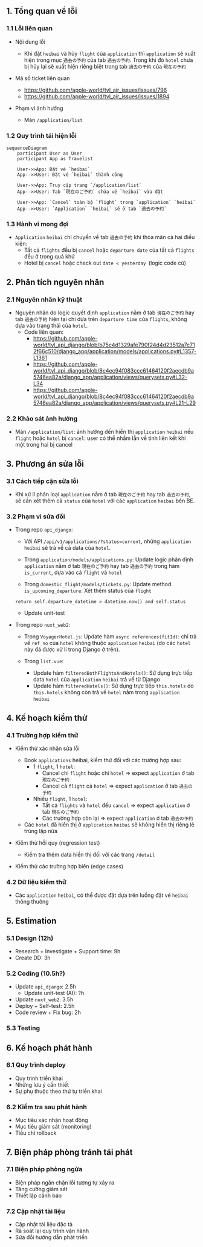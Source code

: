 ## 1. Tổng quan về lỗi

### 1.1 Lỗi liên quan
- Nội dung lỗi
  - Khi đặt `heibai` và hủy `flight` của `application` thì `application` sẽ xuất hiện trong mục `過去の予約` của tab `過去の予約`. Trong khi đó `hotel` chưa bị hủy lại sẽ xuất hiện riêng biệt trong tab `過去の予約` của `現在の予約`

- Mã số ticket liên quan
  - https://github.com/apple-world/tvl_air_issues/issues/796
  - https://github.com/apple-world/tvl_air_issues/issues/1894

- Phạm vi ảnh hưởng
  - Màn `/application/list`

### 1.2 Quy trình tái hiện lỗi
  ```mermaid
  sequenceDiagram
      participant User as User
      participant App as Travelist

      User->>App: Đặt vé `heibai`
      App-->>User: Đặt vé `heibai` thành công

      User->>App: Truy cập trang `/application/list`
      App-->>User: Tab `現在のご予約` chứa vé `heibai` vừa đặt

      User->>App: `Cancel` toàn bộ `flight` trong `application` `heibai`
      App-->>User: `Application` `heibai` sẽ ở tab `過去の予約`

  ```

### 1.3 Hành vi mong đợi
- `Application` `heibai` chỉ chuyển về tab `過去の予約` khi thỏa mãn cả hai điều kiện:
  - Tất cả `flights` đều bị `cancel` hoặc `departure date` của tất cả `flights` đều ở trong quá khứ
  - Hotel bị `cancel` hoặc check out `date < yesterday `(logic code cũ)

## 2. Phân tích nguyên nhân

### 2.1 Nguyên nhân kỹ thuật
- Nguyên nhân do logic quyết định `application` nằm ở tab `現在のご予約` hay tab `過去の予約` hiện tại chỉ dựa trên `departure time` của `flights`, không dựa vào trạng thái của `hotel`.
  - Code liên quan: 
    - https://github.com/apple-world/tvl_api_django/blob/b75c4d1329afe790f24d4d23512a7c712f66c510/django_app/application/models/applications.py#L1357-L1361
    - https://github.com/apple-world/tvl_api_django/blob/8c4ec94f083ccc61464120f2aecdb9a5746ea82a/django_app/application/views/querysets.py#L32-L34
    - https://github.com/apple-world/tvl_api_django/blob/8c4ec94f083ccc61464120f2aecdb9a5746ea82a/django_app/application/views/querysets.py#L21-L29

### 2.2 Khảo sát ảnh hưởng
- Màn `/application/list`: ảnh hưởng đến hiển thị `application` `heibai` nếu `flight` hoặc `hotel` bị `cancel`: user có thể nhầm lẫn về tính liên kết khi một trong hai bị cancel

## 3. Phương án sửa lỗi

### 3.1 Cách tiếp cận sửa lỗi
- Khi xử lí phân loại `application` nằm ở tab `現在のご予約` hay tab `過去の予約`, sẽ cần xét thêm cả `status` của `hotel` với các `application` `heibai` bên BE.

### 3.2 Phạm vi sửa đổi
- Trong repo `api_django`: 
  - Với API `/api/v1/applications/?status=current`, những `application` `heibai` sẽ trả về cả data của `hotel`.

  - Trong `application/models/applications.py`: Update logic phân định `application` nằm ở tab `現在のご予約` hay tab `過去の予約` trong hàm `is_current`, dựa vào cả `flight` và `hotel`

  - Trong `domestic_flight/models/tickets.py`: Update method `is_upcoming_departure`: Xét thêm status của `flight`
  ```
  return self.departure_datetime > datetime.now() and self.status
  ```
  - Update unit-test

- Trong repo `nuxt_web2`:
  - Trong `VoyagerHotel.js`: Update hàm `async references(fitId)`: chỉ trả về `ref_no` của `hotel` không thuộc `application` `heibai` (do các `hotel` này đã được xử lí trong Django ở trên).

  - Trong `list.vue`: 
    - Update hàm `filteredBothFlightsAndHotels()`: Sử dụng trực tiếp data `hotel` của `application` `heibai` trả về từ Django
    - Update hàm `filteredHotels()`: Sử dụng trực tiếp `this.hotels` do `this.hotels` không còn trả về `hotel` nằm trong `application` `heibai`

## 4. Kế hoạch kiểm thử

### 4.1 Trường hợp kiểm thử
- Kiểm thử xác nhận sửa lỗi
  - Book `applications` heibai, kiểm thử đối với các trường hợp sau:
    - 1 `flight`, 1 `hotel`:
      - Cancel chỉ `flight` hoặc chỉ `hotel` => expect `application` ở tab `現在のご予約`
      - Cancel cả `flight` cả `hotel` => expect `application` ở tab `過去の予約`
    - Nhiều `flight`, 1 `hotel`:
      - Tất cả `flights` và `hotel` đều `cancel` => expect `application` ở tab `現在のご予約`
      - Các trường hợp còn lại => expect `application` ở tab `過去の予約`
  - Các `hotel` đã hiển thị ở `application` `heibai` sẽ không hiển thị riêng lẻ trùng lặp nữa

- Kiểm thử hồi quy (regression test)
  - Kiểm tra thêm data hiển thị đối với các trang `/detail`

- Kiểm thử các trường hợp biên (edge cases)

### 4.2 Dữ liệu kiểm thử
- Các `application` `heibai`, có thể được đặt dựa trên luồng đặt vé `heibai` thông thường

## 5. Estimation

### 5.1 Design (12h)
- Research + Investigate + Support time: 9h
- Create DD: 3h

### 5.2 Coding (10.5h?)
- Update `api_django`: 2.5h
  - Update unit-test (AI): ?h
- Update `nuxt_web2`: 3.5h
- Deploy + Self-test: 2.5h
- Code review + Fix bug: 2h

### 5.3 Testing

## 6. Kế hoạch phát hành

### 6.1 Quy trình deploy
- Quy trình triển khai
- Những lưu ý cần thiết
- Sự phụ thuộc theo thứ tự triển khai

### 6.2 Kiểm tra sau phát hành
- Mục tiêu xác nhận hoạt động
- Mục tiêu giám sát (monitoring)
- Tiêu chí rollback

## 7. Biện pháp phòng tránh tái phát

### 7.1 Biện pháp phòng ngừa
- Biện pháp ngăn chặn lỗi tương tự xảy ra
- Tăng cường giám sát
- Thiết lập cảnh báo

### 7.2 Cập nhật tài liệu
- Cập nhật tài liệu đặc tả
- Rà soát lại quy trình vận hành
- Sửa đổi hướng dẫn phát triển